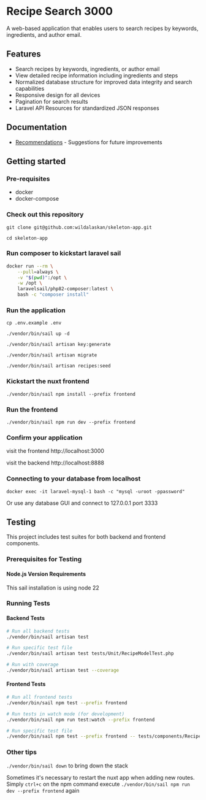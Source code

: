 # Recipe Search 3000

A web-based application that enables users to search recipes by keywords, ingredients, and author email.

## Features

- Search recipes by keywords, ingredients, or author email
- View detailed recipe information including ingredients and steps
- Normalized database structure for improved data integrity and search capabilities
- Responsive design for all devices
- Pagination for search results
- Laravel API Resources for standardized JSON responses

## Documentation

- [Recommendations](RECOMMENDATIONS.md) - Suggestions for future improvements

## Getting started

### Pre-requisites
- docker
- docker-compose

### Check out this repository
`git clone git@github.com:wildalaskan/skeleton-app.git`

`cd skeleton-app`

### Run composer to kickstart laravel sail

```bash
docker run --rm \
    --pull=always \
    -v "$(pwd)":/opt \
    -w /opt \
    laravelsail/php82-composer:latest \
    bash -c "composer install"
```

### Run the application
`cp .env.example .env`

`./vendor/bin/sail up -d`

`./vendor/bin/sail artisan key:generate`

`./vendor/bin/sail artisan migrate`

`./vendor/bin/sail artisan recipes:seed`

### Kickstart the nuxt frontend
`./vendor/bin/sail npm install --prefix frontend`

### Run the frontend
`./vendor/bin/sail npm run dev --prefix frontend`

### Confirm your application
visit the frontend http://localhost:3000

visit the backend http://localhost:8888


### Connecting to your database from localhost
`docker exec -it laravel-mysql-1 bash -c "mysql -uroot -ppassword"`

Or use any database GUI and connect to 127.0.0.1 port 3333


## Testing

This project includes test suites for both backend and frontend components.

### Prerequisites for Testing

#### Node.js Version Requirements

This sail installation is using node 22

### Running Tests

#### Backend Tests
```bash
# Run all backend tests
./vendor/bin/sail artisan test

# Run specific test file
./vendor/bin/sail artisan test tests/Unit/RecipeModelTest.php

# Run with coverage
./vendor/bin/sail artisan test --coverage
```

#### Frontend Tests
```bash
# Run all frontend tests
./vendor/bin/sail npm test --prefix frontend

# Run tests in watch mode (for development)
./vendor/bin/sail npm run test:watch --prefix frontend

# Run specific test file
./vendor/bin/sail npm test --prefix frontend -- tests/components/RecipeCard.test.js
```


### Other tips
`./vendor/bin/sail down` to bring down the stack

Sometimes it's necessary to restart the nuxt app when adding new routes. Simply `ctrl+c` on the npm command execute
`./vendor/bin/sail npm run dev --prefix frontend` again
